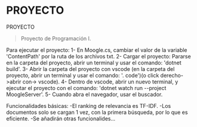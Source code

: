 # PROYECTO
PROYECTO
> Proyecto de Programación I.

 Para ejecutar el proyecto:
 1- En Moogle.cs, cambiar el valor de la variable 'ContentPath' por la ruta de los archivos txt. 
 2- Cargar el proyecto: Pararse en la carpeta del proyecto, abrir un terminal y usar el comando: 'dotnet build'.
 3- Abrir la carpeta del proyecto con vscode (en la carpeta del proyecto, abrir un terminal y usar el comando: '. code')(o click derecho->abrir con-> vscode).
 4- Dentro de vscode, abrir un nuevo terminal, y ejecutar el proyecto con el comando: 'dotnet watch run --project MoogleServer'.
 5- Cuando abra el navegador, usar el buscador. 
 
 Funcionalidades básicas:
 -El ranking de relevancia es TF-IDF.
 -Los documentos solo se cargan 1 vez, con la primera búsqueda, por lo que es eficiente.
 -Se añadirán otras funcionalides...
